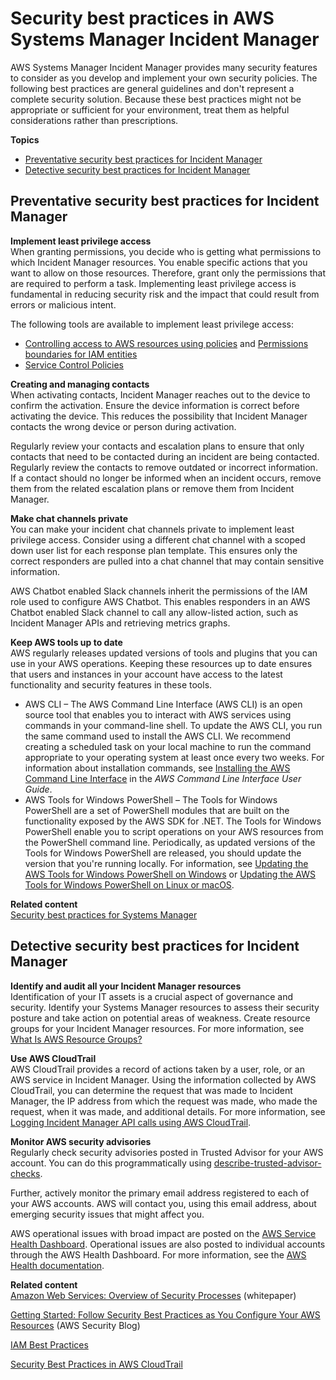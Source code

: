 # Security best practices in AWS Systems Manager Incident Manager<a name="security-best-practices"></a>

AWS Systems Manager Incident Manager provides many security features to consider as you develop and implement your own security policies\. The following best practices are general guidelines and don't represent a complete security solution\. Because these best practices might not be appropriate or sufficient for your environment, treat them as helpful considerations rather than prescriptions\.

**Topics**
+ [Preventative security best practices for Incident Manager](#security-best-practices-prevent)
+ [Detective security best practices for Incident Manager](#security-best-practices-detect)

## Preventative security best practices for Incident Manager<a name="security-best-practices-prevent"></a>

**Implement least privilege access**  
When granting permissions, you decide who is getting what permissions to which Incident Manager resources\. You enable specific actions that you want to allow on those resources\. Therefore, grant only the permissions that are required to perform a task\. Implementing least privilege access is fundamental in reducing security risk and the impact that could result from errors or malicious intent\. 

The following tools are available to implement least privilege access: 
+  [Controlling access to AWS resources using policies](https://docs.aws.amazon.com/IAM/latest/UserGuide/access_controlling.html) and [Permissions boundaries for IAM entities](https://docs.aws.amazon.com/IAM/latest/UserGuide/access_policies_boundaries.html)
+ [Service Control Policies](https://docs.aws.amazon.com/organizations/latest/userguide/orgs_manage_policies_scps.html)

**Creating and managing contacts**  
When activating contacts, Incident Manager reaches out to the device to confirm the activation\. Ensure the device information is correct before activating the device\. This reduces the possibility that Incident Manager contacts the wrong device or person during activation\. 

Regularly review your contacts and escalation plans to ensure that only contacts that need to be contacted during an incident are being contacted\. Regularly review the contacts to remove outdated or incorrect information\. If a contact should no longer be informed when an incident occurs, remove them from the related escalation plans or remove them from Incident Manager\.

**Make chat channels private**  
You can make your incident chat channels private to implement least privilege access\. Consider using a different chat channel with a scoped down user list for each response plan template\. This ensures only the correct responders are pulled into a chat channel that may contain sensitive information\. 

AWS Chatbot enabled Slack channels inherit the permissions of the IAM role used to configure AWS Chatbot\. This enables responders in an AWS Chatbot enabled Slack channel to call any allow\-listed action, such as Incident Manager APIs and retrieving metrics graphs\. 

**Keep AWS tools up to date**  
AWS regularly releases updated versions of tools and plugins that you can use in your AWS operations\. Keeping these resources up to date ensures that users and instances in your account have access to the latest functionality and security features in these tools\. 
+ AWS CLI – The AWS Command Line Interface \(AWS CLI\) is an open source tool that enables you to interact with AWS services using commands in your command\-line shell\. To update the AWS CLI, you run the same command used to install the AWS CLI\. We recommend creating a scheduled task on your local machine to run the command appropriate to your operating system at least once every two weeks\. For information about installation commands, see [Installing the AWS Command Line Interface](https://docs.aws.amazon.com/cli/latest/userguide/cli-chap-install.html) in the *AWS Command Line Interface User Guide*\.
+ AWS Tools for Windows PowerShell – The Tools for Windows PowerShell are a set of PowerShell modules that are built on the functionality exposed by the AWS SDK for \.NET\. The Tools for Windows PowerShell enable you to script operations on your AWS resources from the PowerShell command line\. Periodically, as updated versions of the Tools for Windows PowerShell are released, you should update the version that you're running locally\. For information, see [Updating the AWS Tools for Windows PowerShell on Windows](https://docs.aws.amazon.com/powershell/latest/userguide/pstools-getting-set-up-windows.html#pstools-updating) or [Updating the AWS Tools for Windows PowerShell on Linux or macOS](https://docs.aws.amazon.com/powershell/latest/userguide/pstools-getting-set-up-linux-mac.html#pstools-updating-linux)\.

**Related content**  
[Security best practices for Systems Manager](https://docs.aws.amazon.com/systems-manager/latest/userguide/security-best-practices.html)

## Detective security best practices for Incident Manager<a name="security-best-practices-detect"></a>

**Identify and audit all your Incident Manager resources**  
Identification of your IT assets is a crucial aspect of governance and security\. Identify your Systems Manager resources to assess their security posture and take action on potential areas of weakness\. Create resource groups for your Incident Manager resources\. For more information, see [What Is AWS Resource Groups?](https://docs.aws.amazon.com/ARG/latest/userguide/welcome.html)

**Use AWS CloudTrail**  
AWS CloudTrail provides a record of actions taken by a user, role, or an AWS service in Incident Manager\. Using the information collected by AWS CloudTrail, you can determine the request that was made to Incident Manager, the IP address from which the request was made, who made the request, when it was made, and additional details\. For more information, see [Logging Incident Manager API calls using AWS CloudTrail](logging-using-cloudtrail.md)\.

**Monitor AWS security advisories**  
Regularly check security advisories posted in Trusted Advisor for your AWS account\. You can do this programmatically using [describe\-trusted\-advisor\-checks](https://docs.aws.amazon.com/cli/latest/reference/support/describe-trusted-advisor-checks.html)\. 

Further, actively monitor the primary email address registered to each of your AWS accounts\. AWS will contact you, using this email address, about emerging security issues that might affect you\. 

AWS operational issues with broad impact are posted on the [AWS Service Health Dashboard](https://status.aws.amazon.com/)\. Operational issues are also posted to individual accounts through the AWS Health Dashboard\. For more information, see the [AWS Health documentation](https://docs.aws.amazon.com/health/)\. 

**Related content**  
[Amazon Web Services: Overview of Security Processes](http://aws.amazon.com/architecture/security-identity-compliance/?cards-all.sort-by=item.additionalFields.sortDate&cards-all.sort-order=desc) \(whitepaper\)

[Getting Started: Follow Security Best Practices as You Configure Your AWS Resources](http://aws.amazon.com/blogs/security/getting-started-follow-security-best-practices-as-you-configure-your-aws-resources/) \(AWS Security Blog\) 

[IAM Best Practices](https://docs.aws.amazon.com/IAM/latest/UserGuide/best-practices.html)

[Security Best Practices in AWS CloudTrail](https://docs.aws.amazon.com/awscloudtrail/latest/userguide/best-practices-security.html)